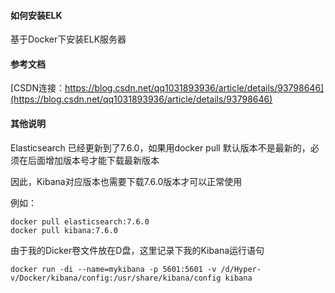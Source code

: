 #### 如何安装ELK

  基于Docker下安装ELK服务器

#### 参考文档
[CSDN连接：https://blog.csdn.net/qq1031893936/article/details/93798646](https://blog.csdn.net/qq1031893936/article/details/93798646)

#### 其他说明

  Elasticsearch 已经更新到了7.6.0，如果用docker pull 默认版本不是最新的，必须在后面增加版本号才能下载最新版本

  因此，Kibana对应版本也需要下载7.6.0版本才可以正常使用

  例如：
  ~~~
  docker pull elasticsearch:7.6.0
  docker pull kibana:7.6.0
  ~~~

  由于我的Dicker卷文件放在D盘，这里记录下我的Kibana运行语句

  ~~~
  docker run -di --name=mykibana -p 5601:5601 -v /d/Hyper-v/Docker/kibana/config:/usr/share/kibana/config kibana
  ~~~